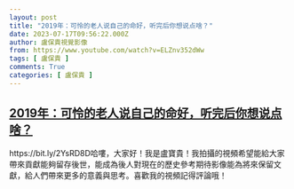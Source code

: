 ```yaml
---
layout: post
title: "2019年：可怜的老人说自己的命好，听完后你想说点啥？"
date: 2023-07-17T09:56:22.000Z
author: 盧保貴視覺影像
from: https://www.youtube.com/watch?v=ELZnv352dWw
tags: [ 盧保貴 ]
comments: True
categories: [ 盧保貴 ]
---
```

<!--1689587782000-->
[2019年：可怜的老人说自己的命好，听完后你想说点啥？](https://www.youtube.com/watch?v=ELZnv352dWw)
------

<div>
https://bit.ly/2YsRD8D哈嘍，大家好！我是盧寶貴！我拍攝的視頻希望能給大家帶來貢獻能夠留存後世，能成為後人對現在的歷史參考期待影像能為將來保留文獻，給人們帶來更多的意義與思考。喜歡我的視頻記得評論哦！
</div>
